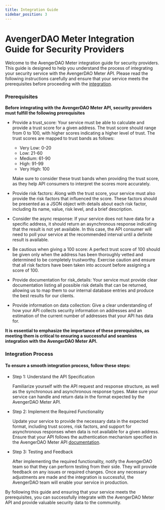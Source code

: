 ```yaml
---
title: Integration Guide
sidebar_position: 3
---
```


# AvengerDAO Meter Integration Guide for Security Providers

Welcome to the AvengerDAO Meter integration guide for security providers. This guide is designed to help you understand the process of integrating your security service with the AvengerDAO Meter API. Please read the following instructions carefully and ensure that your service meets the prerequisites before proceeding with the [integration](endpoints.md).

### Prerequisites

**Before integrating with the AvengerDAO Meter API, security providers must fulfill the following prerequisites**

- Provide a trust_score: Your service must be able to calculate and provide a trust score for a given address. The trust score should range from 0 to 100, with higher scores indicating a higher level of trust. The trust scores are mapped to trust bands as follows:

  - Very Low: 0-20
  - Low: 21-60
  - Medium: 61-90
  - High: 91-99
  - Very High: 100

  Make sure to consider these trust bands when providing the trust score, as they help API consumers to interpret the scores more accurately.

- Provide risk factors: Along with the trust score, your service must also provide the risk factors that influenced the score. These factors should be presented as a JSON object with details about each risk factor, including its name, value, risk level, and a brief description.

- Consider the async response: If your service does not have data for a specific address, it should return an asynchronous response indicating that the result is not yet available. In this case, the API consumer will need to poll your service at the recommended interval until a definite result is available.

- Be cautious when giving a 100 score: A perfect trust score of 100 should be given only when the address has been thoroughly vetted and determined to be completely trustworthy. Exercise caution and ensure that all risk factors have been taken into account before assigning a score of 100.

- Provide documentation for risk_details: Your service must provide clear documentation listing all possible risk details that can be returned, allowing us to map them to our internal database entries and produce the best results for our clients.

- Provide information on data collection: Give a clear understanding of how your API collects security information on addresses and an estimation of the current number of addresses that your API has data for.

**It is essential to emphasize the importance of these prerequisites, as meeting them is critical to ensuring a successful and seamless integration with the AvengerDAO Meter API.**

### Integration Process

#### To ensure a smooth integration process, follow these steps:

- Step 1: Understand the API Specification

  Familiarize yourself with the API request and response structure, as well as the synchronous and asynchronous response types. Make sure your service can handle and return data in the format expected by the AvengerDAO Meter API.

- Step 2: Implement the Required Functionality

  Update your service to provide the necessary data in the expected format, including trust scores, risk factors, and support for asynchronous responses when data is not available for a given address. Ensure that your API follows the authentication mechanism specified in the AvengerDAO Meter API [documentation](../consumer-api/authorization.md).

- Step 3: Testing and Feedback

  After implementing the required functionality, notify the AvengerDAO team so that they can perform testing from their side. They will provide feedback on any issues or required changes. Once any necessary adjustments are made and the integration is successful, the AvengerDAO team will enable your service in production.

By following this guide and ensuring that your service meets the prerequisites, you can successfully integrate with the AvengerDAO Meter API and provide valuable security data to the community.